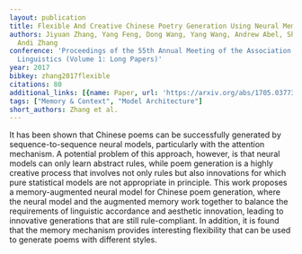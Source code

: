 ```yaml
---
layout: publication
title: Flexible And Creative Chinese Poetry Generation Using Neural Memory
authors: Jiyuan Zhang, Yang Feng, Dong Wang, Yang Wang, Andrew Abel, Shiyue Zhang,
  Andi Zhang
conference: 'Proceedings of the 55th Annual Meeting of the Association for Computational
  Linguistics (Volume 1: Long Papers)'
year: 2017
bibkey: zhang2017flexible
citations: 80
additional_links: [{name: Paper, url: 'https://arxiv.org/abs/1705.03773'}]
tags: ["Memory & Context", "Model Architecture"]
short_authors: Zhang et al.
---
```

It has been shown that Chinese poems can be successfully generated by
sequence-to-sequence neural models, particularly with the attention mechanism.
A potential problem of this approach, however, is that neural models can only
learn abstract rules, while poem generation is a highly creative process that
involves not only rules but also innovations for which pure statistical models
are not appropriate in principle. This work proposes a memory-augmented neural
model for Chinese poem generation, where the neural model and the augmented
memory work together to balance the requirements of linguistic accordance and
aesthetic innovation, leading to innovative generations that are still
rule-compliant. In addition, it is found that the memory mechanism provides
interesting flexibility that can be used to generate poems with different
styles.
